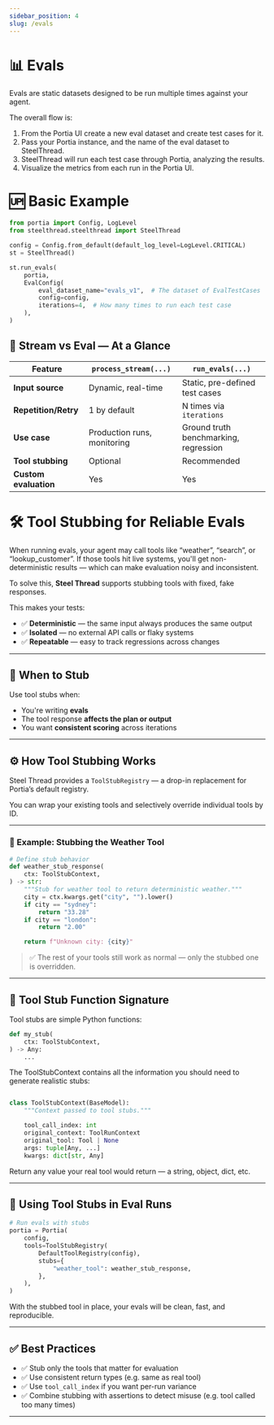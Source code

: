 ```yaml
---
sidebar_position: 4
slug: /evals
---
```


# 📊 Evals

Evals are static datasets designed to be run multiple times against your agent.

The overall flow is:

1. From the Portia UI create a new eval dataset and create test cases for it.
2. Pass your Portia instance, and the name of the eval dataset to SteelThread.
3. SteelThread will run each test case through Portia, analyzing the results.
4. Visualize the metrics from each run in the Portia UI.

# 🆙 Basic Example

```python
from portia import Config, LogLevel
from steelthread.steelthread import SteelThread

config = Config.from_default(default_log_level=LogLevel.CRITICAL)
st = SteelThread()

st.run_evals(
    portia,
    EvalConfig(
        eval_dataset_name="evals_v1",  # The dataset of EvalTestCases
        config=config,
        iterations=4,  # How many times to run each test case
    ),
)
```

## 🧠 Stream vs Eval — At a Glance

| Feature             | `process_stream(...)`        | `run_evals(...)`                             |
|---------------------|------------------------------|----------------------------------------------|
| **Input source**     | Dynamic, real-time           | Static, pre-defined test cases               |
| **Repetition/Retry** | 1 by default                 | N times via `iterations`                     |
| **Use case**         | Production runs, monitoring  | Ground truth benchmarking, regression        |
| **Tool stubbing**    | Optional                     | Recommended                                  |
| **Custom evaluation**| Yes                          | Yes                                          |



# 🛠️ Tool Stubbing for Reliable Evals

When running evals, your agent may call tools like “weather”, “search”, or “lookup_customer”. If those tools hit live systems, you'll get non-deterministic results — which can make evaluation noisy and inconsistent.

To solve this, **Steel Thread** supports stubbing tools with fixed, fake responses.

This makes your tests:

- ✅ **Deterministic** — the same input always produces the same output
- ✅ **Isolated** — no external API calls or flaky systems
- ✅ **Repeatable** — easy to track regressions across changes

---

## 🤔 When to Stub

Use tool stubs when:

- You're writing **evals**
- The tool response **affects the plan or output**
- You want **consistent scoring** across iterations

---

## ⚙️ How Tool Stubbing Works

Steel Thread provides a `ToolStubRegistry` — a drop-in replacement for Portia’s default registry.

You can wrap your existing tools and selectively override individual tools by ID.

---

### 🔁 Example: Stubbing the Weather Tool

```python
# Define stub behavior
def weather_stub_response(
    ctx: ToolStubContext,
) -> str:
    """Stub for weather tool to return deterministic weather."""
    city = ctx.kwargs.get("city", "").lower()
    if city == "sydney":
        return "33.28"
    if city == "london":
        return "2.00"

    return f"Unknown city: {city}"
```

> ✅ The rest of your tools still work as normal — only the stubbed one is overridden.

---

## 🔬 Tool Stub Function Signature

Tool stubs are simple Python functions:

```python
def my_stub(
    ctx: ToolStubContext,
) -> Any:
    ...
```

The ToolStubContext contains all the information you should need to generate realistic stubs:

```python

class ToolStubContext(BaseModel):
    """Context passed to tool stubs."""

    tool_call_index: int
    original_context: ToolRunContext
    original_tool: Tool | None
    args: tuple[Any, ...]
    kwargs: dict[str, Any]
```

Return any value your real tool would return — a string, object, dict, etc.

---

## 🧪 Using Tool Stubs in Eval Runs

```python
# Run evals with stubs 
portia = Portia(
    config,
    tools=ToolStubRegistry(
        DefaultToolRegistry(config),
        stubs={
            "weather_tool": weather_stub_response,
        },
    ),
)
```

With the stubbed tool in place, your evals will be clean, fast, and reproducible.

---

## ✅ Best Practices

* ✅ Stub only the tools that matter for evaluation
* ✅ Use consistent return types (e.g. same as real tool)
* ✅ Use `tool_call_index` if you want per-run variance
* ✅ Combine stubbing with assertions to detect misuse (e.g. tool called too many times)

---